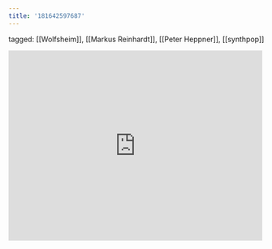 ```yaml
---
title: '181642597687'
---
```

tagged: [[Wolfsheim]], [[Markus Reinhardt]], [[Peter Heppner]], [[synthpop]]
<iframe allow="accelerometer; autoplay; clipboard-write; encrypted-media; gyroscope; picture-in-picture" allowfullscreen="" frameborder="0" height="375" id="youtube_iframe" src="https://www.youtube.com/embed/L9M9HQtb8FE?feature=oembed&amp;enablejsapi=1&amp;origin=https://safe.txmblr.com&amp;wmode=opaque" width="500"></iframe>